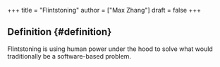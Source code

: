 +++
title = "Flintstoning"
author = ["Max Zhang"]
draft = false
+++

## Definition {#definition}

Flintstoning is using human power under the hood to solve what would
traditionally be a software-based problem.
